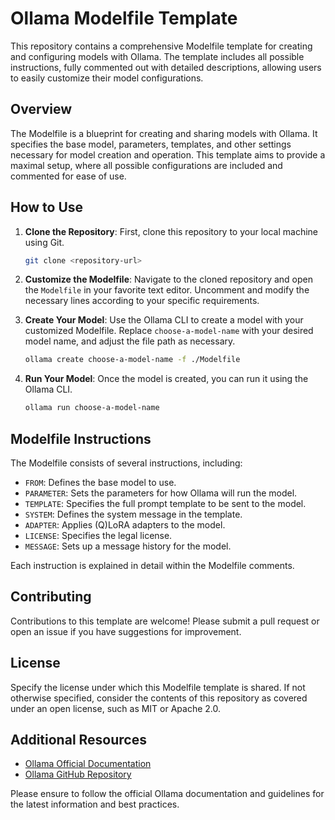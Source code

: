 # Ollama Modelfile Template

This repository contains a comprehensive Modelfile template for creating and configuring models with Ollama. The template includes all possible instructions, fully commented out with detailed descriptions, allowing users to easily customize their model configurations.

## Overview

The Modelfile is a blueprint for creating and sharing models with Ollama. It specifies the base model, parameters, templates, and other settings necessary for model creation and operation. This template aims to provide a maximal setup, where all possible configurations are included and commented for ease of use.

## How to Use

1. **Clone the Repository**: First, clone this repository to your local machine using Git.

    ```bash
    git clone <repository-url>
    ```

2. **Customize the Modelfile**: Navigate to the cloned repository and open the `Modelfile` in your favorite text editor. Uncomment and modify the necessary lines according to your specific requirements.

3. **Create Your Model**: Use the Ollama CLI to create a model with your customized Modelfile. Replace `choose-a-model-name` with your desired model name, and adjust the file path as necessary.

    ```bash
    ollama create choose-a-model-name -f ./Modelfile
    ```

4. **Run Your Model**: Once the model is created, you can run it using the Ollama CLI.

    ```bash
    ollama run choose-a-model-name
    ```

## Modelfile Instructions

The Modelfile consists of several instructions, including:

- `FROM`: Defines the base model to use.
- `PARAMETER`: Sets the parameters for how Ollama will run the model.
- `TEMPLATE`: Specifies the full prompt template to be sent to the model.
- `SYSTEM`: Defines the system message in the template.
- `ADAPTER`: Applies (Q)LoRA adapters to the model.
- `LICENSE`: Specifies the legal license.
- `MESSAGE`: Sets up a message history for the model.

Each instruction is explained in detail within the Modelfile comments.

## Contributing

Contributions to this template are welcome! Please submit a pull request or open an issue if you have suggestions for improvement.

## License

Specify the license under which this Modelfile template is shared. If not otherwise specified, consider the contents of this repository as covered under an open license, such as MIT or Apache 2.0.

## Additional Resources

- [Ollama Official Documentation](https://ollama.com/documentation)
- [Ollama GitHub Repository](https://github.com/jmorganca/ollama)

Please ensure to follow the official Ollama documentation and guidelines for the latest information and best practices.
